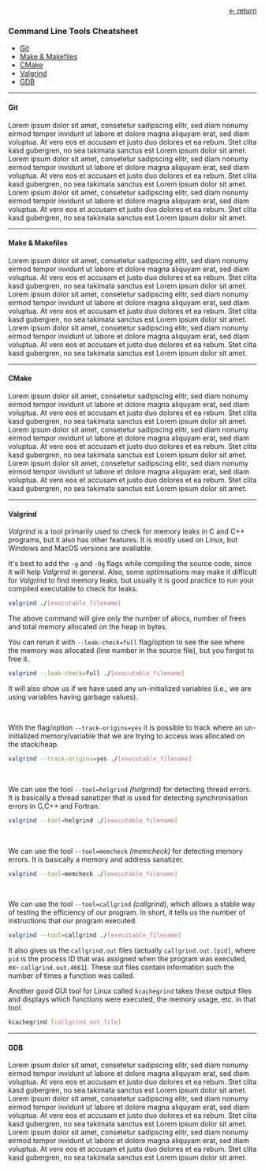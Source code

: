 [<div style="text-align: right;"> &#8592; return </div>](../)

### Command Line Tools Cheatsheet</h3>
- [Git](#git)
- [Make & Makefiles](#make)
- [CMake](#cmake)
- [Valgrind](#valgrind)
- [GDB](#gdb)

---

#### Git <a name="git"></a>
Lorem ipsum dolor sit amet, consetetur sadipscing elitr, sed diam nonumy eirmod tempor invidunt ut labore et dolore magna aliquyam erat, sed diam voluptua. At vero eos et accusam et justo duo dolores et ea rebum. Stet clita kasd gubergren, no sea takimata sanctus est Lorem ipsum dolor sit amet. Lorem ipsum dolor sit amet, consetetur sadipscing elitr, sed diam nonumy eirmod tempor invidunt ut labore et dolore magna aliquyam erat, sed diam voluptua. At vero eos et accusam et justo duo dolores et ea rebum. Stet clita kasd gubergren, no sea takimata sanctus est Lorem ipsum dolor sit amet. Lorem ipsum dolor sit amet, consetetur sadipscing elitr, sed diam nonumy eirmod tempor invidunt ut labore et dolore magna aliquyam erat, sed diam voluptua. At vero eos et accusam et justo duo dolores et ea rebum. Stet clita kasd gubergren, no sea takimata sanctus est Lorem ipsum dolor sit amet. 

---

#### Make & Makefiles <a name="make"></a>
Lorem ipsum dolor sit amet, consetetur sadipscing elitr, sed diam nonumy eirmod tempor invidunt ut labore et dolore magna aliquyam erat, sed diam voluptua. At vero eos et accusam et justo duo dolores et ea rebum. Stet clita kasd gubergren, no sea takimata sanctus est Lorem ipsum dolor sit amet. Lorem ipsum dolor sit amet, consetetur sadipscing elitr, sed diam nonumy eirmod tempor invidunt ut labore et dolore magna aliquyam erat, sed diam voluptua. At vero eos et accusam et justo duo dolores et ea rebum. Stet clita kasd gubergren, no sea takimata sanctus est Lorem ipsum dolor sit amet. Lorem ipsum dolor sit amet, consetetur sadipscing elitr, sed diam nonumy eirmod tempor invidunt ut labore et dolore magna aliquyam erat, sed diam voluptua. At vero eos et accusam et justo duo dolores et ea rebum. Stet clita kasd gubergren, no sea takimata sanctus est Lorem ipsum dolor sit amet. 

---

#### CMake <a name="cmake"></a>
Lorem ipsum dolor sit amet, consetetur sadipscing elitr, sed diam nonumy eirmod tempor invidunt ut labore et dolore magna aliquyam erat, sed diam voluptua. At vero eos et accusam et justo duo dolores et ea rebum. Stet clita kasd gubergren, no sea takimata sanctus est Lorem ipsum dolor sit amet. Lorem ipsum dolor sit amet, consetetur sadipscing elitr, sed diam nonumy eirmod tempor invidunt ut labore et dolore magna aliquyam erat, sed diam voluptua. At vero eos et accusam et justo duo dolores et ea rebum. Stet clita kasd gubergren, no sea takimata sanctus est Lorem ipsum dolor sit amet. Lorem ipsum dolor sit amet, consetetur sadipscing elitr, sed diam nonumy eirmod tempor invidunt ut labore et dolore magna aliquyam erat, sed diam voluptua. At vero eos et accusam et justo duo dolores et ea rebum. Stet clita kasd gubergren, no sea takimata sanctus est Lorem ipsum dolor sit amet. 


---

#### Valgrind <a name="valgrind"></a>
_Valgrind_ is a tool primarily used to check for memory leaks in C and C++ programs, but it also has other features. It is mostly used on Linux, but Windows and MacOS versions are avaliable. 

It's best to add the `-g` and `-Og` flags while compiling the source code, since it will help _Valgrind_ in general. Also, some optimisations may make it difficult for _Valgrind_ to find memory leaks, but usually it is good practice to run your compiled executable to check for leaks.

```bash
valgrind ./[executable_filename]
```
The above command will give only the number of allocs, number of frees and total memory allocated on the heap in bytes.

You can rerun it with `--leak-check=full` flag/option to see the see where the memory was allocated (line number in the source file), but you forgot to free it.

```bash
valgrind --leak-check=full ./[executable_filename]
```

It will also show us if we have used any un-initialized variables (i.e., we are using variables having garbage values). 

<br>

With the flag/option `--track-origins=yes` it is possible to track where an un-initialized memory/variable that we are trying to access was allocated on the stack/heap. 

```bash
valgrind --track-origins=yes ./[executable_filename]
```
<br>

We can use the tool `--tool=helgrind` _(helgrind)_ for detecting thread errors. It is basically a thread sanatizer that is used for detecting synchronisation errors in C,C++ and Fortran.

```bash
valgrind --tool=helgrind ./[executable_filename]
```
<br>

We can use the tool `--tool=memcheck` _(memcheck)_ for detecting memory errors. It is basically a memory and address sanatizer.

```bash
valgrind --tool=memcheck ./[executable_filename]
```

<br>

We can use the tool `--tool=callgrind` _(callgrind)_, which allows a stable way of testing the efficiency of our program. In short, it tells us the number of instructions that our program executed.

```bash
valgrind --tool=callgrind ./[executable_filename]
```

It also gives us the `callgrind.out` files (actually `callgrind.out.[pid]`, where `pid` is the process ID that was assigned when the program was executed, ex- `callgrind.out.4661`). These out files contain information such the number of times a function was called.

Another good GUI tool for Linux called `kcachegrind` takes these output files and displays which functions were executed, the memory usage, etc. in that tool.

```bash
kcachegrind [callgrind_out_file]
```

---

#### GDB <a name="gdb"></a>
Lorem ipsum dolor sit amet, consetetur sadipscing elitr, sed diam nonumy eirmod tempor invidunt ut labore et dolore magna aliquyam erat, sed diam voluptua. At vero eos et accusam et justo duo dolores et ea rebum. Stet clita kasd gubergren, no sea takimata sanctus est Lorem ipsum dolor sit amet. Lorem ipsum dolor sit amet, consetetur sadipscing elitr, sed diam nonumy eirmod tempor invidunt ut labore et dolore magna aliquyam erat, sed diam voluptua. At vero eos et accusam et justo duo dolores et ea rebum. Stet clita kasd gubergren, no sea takimata sanctus est Lorem ipsum dolor sit amet. Lorem ipsum dolor sit amet, consetetur sadipscing elitr, sed diam nonumy eirmod tempor invidunt ut labore et dolore magna aliquyam erat, sed diam voluptua. At vero eos et accusam et justo duo dolores et ea rebum. Stet clita kasd gubergren, no sea takimata sanctus est Lorem ipsum dolor sit amet. 
